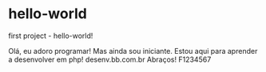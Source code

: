 # hello-world
first project - hello-world!

Olá, eu adoro programar! Mas ainda sou iniciante. Estou aqui para aprender a desenvolver em php!
desenv.bb.com.br
Abraços!
F1234567
